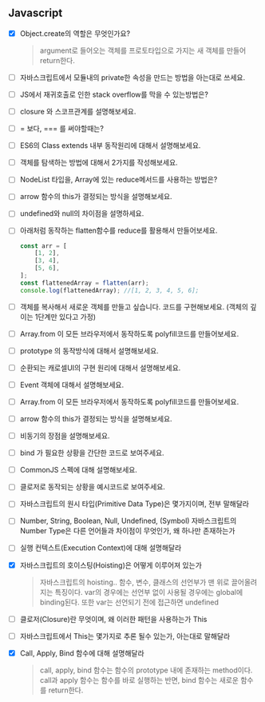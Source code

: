 ## Javascript

-   [x] Object.create의 역할은 무엇인가요?
    > argument로 들어오는 객체를 프로토타입으로 가지는 새 객체를 만들어 return한다.
-   [ ] 자바스크립트에서 모듈내의 private한 속성을 만드는 방법을 아는대로 쓰세요.
-   [ ] JS에서 재귀호출로 인한 stack overflow를 막을 수 있는방법은?
-   [ ] closure 와 스코프관계를 설명해보세요.
-   [ ] = 보다, === 를 써야할때는?
-   [ ] ES6의 Class extends 내부 동작원리에 대해서 설명해보세요.
-   [ ] 객체를 탐색하는 방법에 대해서 2가지를 작성해보세요.
-   [ ] NodeList 타입을, Array에 있는 reduce메서드를 사용하는 방법은?
-   [ ] arrow 함수의 this가 결정되는 방식을 설명해보세요.
-   [ ] undefined와 null의 차이점을 설명하세요.
-   [ ] 아래처럼 동작하는 flatten함수를 reduce를 활용해서 만들어보세요.

    ```js
    const arr = [
    	[1, 2],
    	[3, 4],
    	[5, 6],
    ];
    const flattenedArray = flatten(arr);
    console.log(flattenedArray); //[1, 2, 3, 4, 5, 6];
    ```

-   [ ] 객체를 복사해서 새로운 객체를 만들고 싶습니다. 코드를 구현해보세요. (객체의 깊이는 1단계만 있다고 가정)
-   [ ] Array.from 이 모든 브라우저에서 동작하도록 polyfill코드를 만들어보세요.
-   [ ] prototype 의 동작방식에 대해서 설명해보세요.
-   [ ] 순환되는 캐로셀UI의 구현 원리에 대해서 설명해보세요.
-   [ ] Event 객체에 대해서 설명해보세요.
-   [ ] Array.from 이 모든 브라우저에서 동작하도록 polyfill코드를 만들어보세요.
-   [ ] arrow 함수의 this가 결정되는 방식을 설명해보세요.
-   [ ] 비동기의 장점을 설명해보세요.
-   [ ] bind 가 필요한 상황을 간단한 코드로 보여주세요.
-   [ ] CommonJS 스펙에 대해 설명해보세요.
-   [ ] 클로저로 동작되는 상황을 예시코드로 보여주세요.
-   [ ] 자바스크립트의 원시 타입(Primitive Data Type)은 몇가지이며, 전부 말해달라
-   [ ] Number, String, Boolean, Null, Undefined, (Symbol)
        자바스크립트의 Number Type은 다른 언어들과 차이점이 무엇인가, 왜 하나만 존재하는가
-   [ ] 실행 컨텍스트(Execution Context)에 대해 설명해달라
-   [x] 자바스크립트의 호이스팅(Hoisting)은 어떻게 이루어져 있는가
    > 자바스크립트의 hoisting.. 함수, 변수, 클래스의 선언부가 맨 위로 끌어올려지는 특징이다. var의 경우에는 선언부 없이 사용될 경우에는 global에 binding된다. 또한 var는 선언되기 전에 접근하면 undefined
-   [ ] 클로저(Closure)란 무엇이며, 왜 이러한 패턴을 사용하는가
        This
-   [ ] 자바스크립트에서 This는 몇가지로 추론 될수 있는가, 아는대로 말해달라
-   [x] Call, Apply, Bind 함수에 대해 설명해달라
    > call, apply, bind 함수는 함수의 prototype 내에 존재하는 method이다. call과 apply 함수는 함수를 바로 실행하는 반면, bind 함수는 새로운 함수를 return한다.
